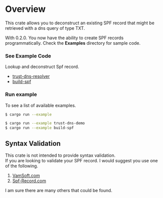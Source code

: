# Overview

This crate allows you to deconstruct an existing SPF record that might be retrieved with a dns query of type TXT.  

With 0.2.0. You now have the ability to create SPF records programmatically. 
Check the **Examples** directory for sample code.

### See Example Code

Lookup and deconstruct Spf record.

- [trust-dns-resolver](https://github.com/Bas-Man/rust-decon-spf/blob/master/examples/trust-dns-resolver.rs)
- [build-spf](https://github.com/Bas-Man/rust-decon-spf/blob/master/examples/build-new-spf.rs)

### Run example
To see a list of available examples.
```bash
$ cargo run --example
```

```bash
$ cargo run --example trust-dns-demo
$ cargo run --example build-spf
```

## Syntax Validation

This crate is not intended to provide syntax validation.  
If you are looking to validate your SPF record. I would suggest you use one of the following.

1. [VamSoft.com](https://vamsoft.com/support/tools/spf-syntax-validator)
2. [Spf-Record.com](https://www.spf-record.com/analyzer)

I am sure there are many others that could be found.
